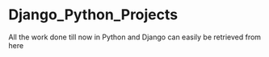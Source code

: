 # Django_Python_Projects
All the work done till now in Python and Django can easily be retrieved from here
